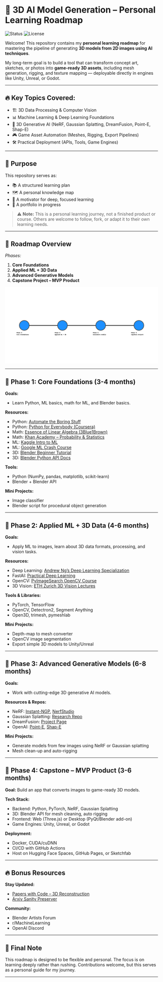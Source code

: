 
# 🧠 3D AI Model Generation – Personal Learning Roadmap

![Status](https://img.shields.io/badge/learning-in--progress-blue)
![License](https://img.shields.io/badge/license-MIT-green)

Welcome! This repository contains my **personal learning roadmap** for mastering the pipeline of generating **3D models from 2D images using AI techniques**.

My long-term goal is to build a tool that can transform concept art, sketches, or photos into **game-ready 3D assets**, including mesh generation, rigging, and texture mapping — deployable directly in engines like Unity, Unreal, or Godot.

---

## 🔥 Key Topics Covered:
- 🏗️ 3D Data Processing & Computer Vision
- 📊 Machine Learning & Deep Learning Foundations
- 🧠 3D Generative AI (NeRF, Gaussian Splatting, DreamFusion, Point-E, Shap-E)
- 🎮 Game Asset Automation (Meshes, Rigging, Export Pipelines)
- 🛠️ Practical Deployment (APIs, Tools, Game Engines)

---

## 🚩 Purpose
This repository serves as:
- 📚 A structured learning plan
- 🗺️ A personal knowledge map
- 🚀 A motivator for deep, focused learning
- 🎯 A portfolio in progress

> ⚠️ **Note:** This is a personal learning journey, not a finished product or course. Others are welcome to follow, fork, or adapt it to their own learning needs.

---

## 🚀 Roadmap Overview

_Phases:_

1. **Core Foundations**
2. **Applied ML + 3D Data**
3. **Advanced Generative Models**
4. **Capstone Project – MVP Product**

![Roadmap Timeline](./assets/roadmap_timeline.png)

---

## 📅 Phase 1: Core Foundations (3-4 months)

**Goals:**
- Learn Python, ML basics, math for ML, and Blender basics.

**Resources:**
- Python: [Automate the Boring Stuff](https://automatetheboringstuff.com/)
- Python: [Python for Everybody (Coursera)](https://www.coursera.org/specializations/python)
- Math: [Essence of Linear Algebra (3Blue1Brown)](https://youtube.com/playlist?list=PLZHQObOWTQDMsr9K-rj53DwVRMYO3t5Yr)
- Math: [Khan Academy – Probability & Statistics](https://www.khanacademy.org/math/statistics-probability)
- ML: [Kaggle Intro to ML](https://www.kaggle.com/learn/intro-to-machine-learning)
- ML: [Google ML Crash Course](https://developers.google.com/machine-learning/crash-course)
- 3D: [Blender Beginner Tutorial](https://youtu.be/TPrnSACiTJ4)
- 3D: [Blender Python API Docs](https://docs.blender.org/api/current/info_quickstart.html)

**Tools:**
- Python (NumPy, pandas, matplotlib, scikit-learn)
- Blender + Blender API

**Mini Projects:**
- Image classifier
- Blender script for procedural object generation

---

## 📅 Phase 2: Applied ML + 3D Data (4-6 months)

**Goals:**
- Apply ML to images, learn about 3D data formats, processing, and vision tasks.

**Resources:**
- Deep Learning: [Andrew Ng’s Deep Learning Specialization](https://www.coursera.org/specializations/deep-learning)
- FastAI: [Practical Deep Learning](https://course.fast.ai/)
- OpenCV: [PyImageSearch OpenCV Course](https://www.pyimagesearch.com/opencv-computer-vision-course/)
- 3D Vision: [ETH Zurich 3D Vision Lectures](https://youtube.com/playlist?list=PLgnQpQtFTOGQy0Yv8N8D1-06c2G26Gosv)

**Tools & Libraries:**
- PyTorch, TensorFlow
- OpenCV, Detectron2, Segment Anything
- Open3D, trimesh, pymeshlab

**Mini Projects:**
- Depth-map to mesh converter
- OpenCV image segmentation
- Export simple 3D models to Unity/Unreal

---

## 📅 Phase 3: Advanced Generative Models (6-8 months)

**Goals:**
- Work with cutting-edge 3D generative AI models.

**Resources & Repos:**
- NeRF: [Instant-NGP](https://github.com/NVlabs/instant-ngp), [NerfStudio](https://docs.nerf.studio/)
- Gaussian Splatting: [Research Repo](https://repo-sam.inria.fr/fungraph/3d-gaussian-splatting/)
- DreamFusion: [Project Page](https://dreamfusion3d.github.io/)
- OpenAI: [Point-E](https://github.com/openai/point-e), [Shap-E](https://github.com/openai/shap-e)

**Mini Projects:**
- Generate models from few images using NeRF or Gaussian splatting
- Mesh clean-up and auto-rigging

---

## 📅 Phase 4: Capstone – MVP Product (3-6 months)

**Goal:** Build an app that converts images to game-ready 3D models.

**Tech Stack:**
- Backend: Python, PyTorch, NeRF, Gaussian Splatting
- 3D: Blender API for mesh cleaning, auto rigging
- Frontend: Web (Three.js) or Desktop (PyQt/Blender add-on)
- Game Engines: Unity, Unreal, or Godot

**Deployment:**
- Docker, CUDA/cuDNN
- CI/CD with GitHub Actions
- Host on Hugging Face Spaces, GitHub Pages, or Sketchfab

---

## 🔥 Bonus Resources

**Stay Updated:**
- [Papers with Code – 3D Reconstruction](https://paperswithcode.com/task/3d-reconstruction)
- [Arxiv Sanity Preserver](http://www.arxiv-sanity.com/)

**Community:**
- Blender Artists Forum
- r/MachineLearning
- OpenAI Discord

---

## 🏁 Final Note

This roadmap is designed to be flexible and personal. The focus is on learning deeply rather than rushing. Contributions welcome, but this serves as a personal guide for my journey.

---
